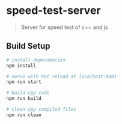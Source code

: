 # speed-test-server

> Server for speed test of c++ and js

## Build Setup

``` bash
# install dependencies
npm install

# serve with hot reload at localhost:8081
npm run start

# build cpp code
npm run build

# clean cpp compiled files 
npm run clean
